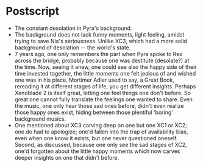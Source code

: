 # Postscript

- The constant desolation in Pyra's background. 
- The background does not lack funny moments, light feeling, amidst trying to save Nia's seriousness. Unlike XC3, which had a more solid background of desolation -- the world's state. 
- 7 years ago, one only remembers the part when Pyra spoke to Rex across the bridge, probably because one was destitute (desolate?) at the time. Now, seeing it anew, one could see also the happy side of their time invested together, the little moments one felt jealous of and wished one was in his place. Mortimer Adler used to say, a Great Book, rereading it at different stages of life, you get different insights. Perhaps Xenoblade 2 is itself great, letting one feel things one don't before. So great one cannot fully translate the feelings one wanted to share. Even the music, one only hear those sad ones before, didn't even realize those happy ones exist, hiding between those plentiful 'boring' background musics. 
- One mentioned about XC3 carving deep on one but one XC1 or XC2; one do had to apologize; one'd fallen into the trap of availability bias, even when one know it exists, but one never questioned oneself. Second, as discussed, because one only see the sad stages of XC2, one'd forgotten about the little happy moments which now carves deeper insights on one that didn't before. 
